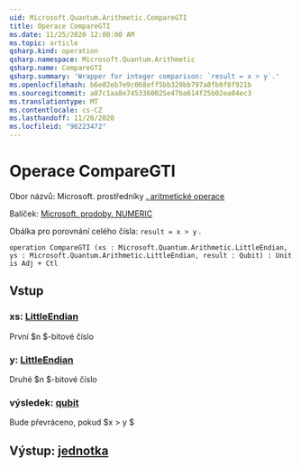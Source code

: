 ```yaml
---
uid: Microsoft.Quantum.Arithmetic.CompareGTI
title: Operace CompareGTI
ms.date: 11/25/2020 12:00:00 AM
ms.topic: article
qsharp.kind: operation
qsharp.namespace: Microsoft.Quantum.Arithmetic
qsharp.name: CompareGTI
qsharp.summary: 'Wrapper for integer comparison: `result = x > y`.'
ms.openlocfilehash: b6e82eb7e9c068eff5bb320bb797a8fb0f8f921b
ms.sourcegitcommit: a87c1aa8e7453360025e47ba614f25b02ea84ec3
ms.translationtype: MT
ms.contentlocale: cs-CZ
ms.lasthandoff: 11/26/2020
ms.locfileid: "96223472"
---
```

# <a name="comparegti-operation"></a>Operace CompareGTI

Obor názvů: Microsoft. prostředníky [. aritmetické operace](xref:Microsoft.Quantum.Arithmetic)

Balíček: [Microsoft. prodoby. NUMERIC](https://nuget.org/packages/Microsoft.Quantum.Numerics)


Obálka pro porovnání celého čísla: `result = x > y` .

```qsharp
operation CompareGTI (xs : Microsoft.Quantum.Arithmetic.LittleEndian, ys : Microsoft.Quantum.Arithmetic.LittleEndian, result : Qubit) : Unit is Adj + Ctl
```


## <a name="input"></a>Vstup

### <a name="xs--littleendian"></a>xs: [LittleEndian](xref:Microsoft.Quantum.Arithmetic.LittleEndian)

První $n $-bitové číslo


### <a name="ys--littleendian"></a>y: [LittleEndian](xref:Microsoft.Quantum.Arithmetic.LittleEndian)

Druhé $n $-bitové číslo


### <a name="result--qubit"></a>výsledek: [qubit](xref:microsoft.quantum.lang-ref.qubit)

Bude převráceno, pokud $x > y $



## <a name="output--unit"></a>Výstup: [jednotka](xref:microsoft.quantum.lang-ref.unit)

